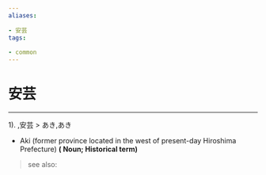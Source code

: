 ```yaml
---
aliases:
    
- 安芸
tags:
    
- common
---
```


# 安芸
---
1).
,安芸 > あき,あき

- Aki (former province located in the west of present-day Hiroshima Prefecture)
**( Noun; Historical term)**
> see also: 
            